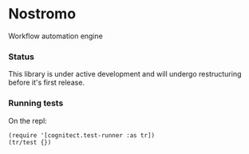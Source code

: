 # Nostromo

Workflow automation engine

### Status

This library is under active development and will undergo restructuring before
it's first release.

### Running tests

On the repl:

```
(require '[cognitect.test-runner :as tr])
(tr/test {})
```
